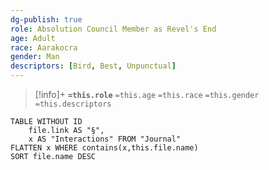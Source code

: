 ```yaml
---
dg-publish: true
role: Absolution Council Member as Revel's End
age: Adult
race: Aarakocra
gender: Man
descriptors: [Bird, Best, Unpunctual]
---
```


> [!info]+
> **`=this.role`**
> `=this.age` `=this.race` `=this.gender`
> `=this.descriptors` 

```dataview
TABLE WITHOUT ID
	file.link AS "§", 
	x AS "Interactions" FROM "Journal"
FLATTEN x WHERE contains(x,this.file.name) 
SORT file.name DESC
```

